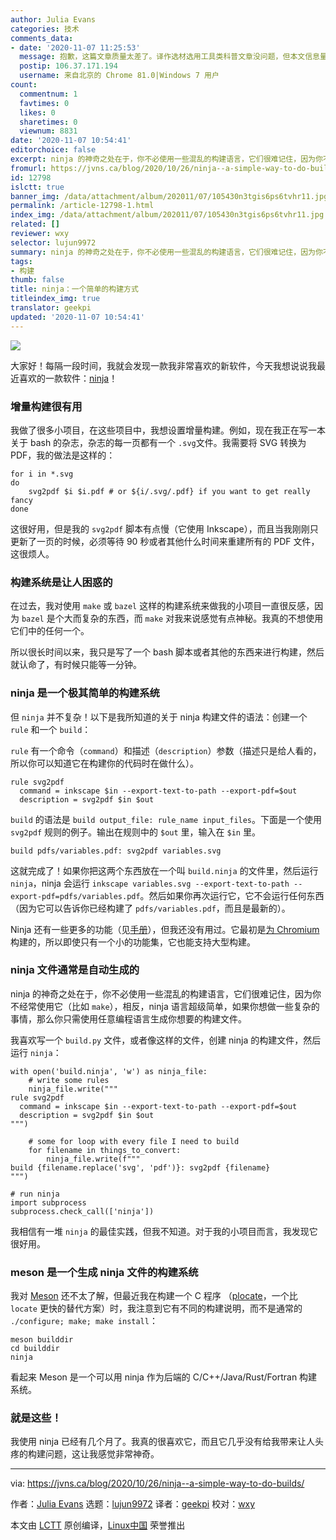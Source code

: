 ```yaml
---
author: Julia Evans
categories: 技术
comments_data:
- date: '2020-11-07 11:25:53'
  message: 抱歉，这篇文章质量太差了。译作选材选用工具类科普文章没问题，但本文信息量太少了。
  postip: 106.37.171.194
  username: 来自北京的 Chrome 81.0|Windows 7 用户
count:
  commentnum: 1
  favtimes: 0
  likes: 0
  sharetimes: 0
  viewnum: 8831
date: '2020-11-07 10:54:41'
editorchoice: false
excerpt: ninja 的神奇之处在于，你不必使用一些混乱的构建语言，它们很难记住，因为你不经常使用它（比如 make）
fromurl: https://jvns.ca/blog/2020/10/26/ninja--a-simple-way-to-do-builds/
id: 12798
islctt: true
banner_img: /data/attachment/album/202011/07/105430n3tgis6ps6tvhr11.jpg
permalink: /article-12798-1.html
index_img: /data/attachment/album/202011/07/105430n3tgis6ps6tvhr11.jpg.thumb.jpg
related: []
reviewer: wxy
selector: lujun9972
summary: ninja 的神奇之处在于，你不必使用一些混乱的构建语言，它们很难记住，因为你不经常使用它（比如 make）
tags:
- 构建
thumb: false
title: ninja：一个简单的构建方式
titleindex_img: true
translator: geekpi
updated: '2020-11-07 10:54:41'
---
```


![](/data/attachment/album/202011/07/105430n3tgis6ps6tvhr11.jpg)


大家好！每隔一段时间，我就会发现一款我非常喜欢的新软件，今天我想说说我最近喜欢的一款软件：[ninja](https://ninja-build.org/)！


### 增量构建很有用


我做了很多小项目，在这些项目中，我想设置增量构建。例如，现在我正在写一本关于 bash 的杂志，杂志的每一页都有一个 `.svg`文件。我需要将 SVG 转换为 PDF，我的做法是这样的：



```
for i in *.svg
do
    svg2pdf $i $i.pdf # or ${i/.svg/.pdf} if you want to get really fancy
done

```

这很好用，但是我的 `svg2pdf` 脚本有点慢（它使用 Inkscape），而且当我刚刚只更新了一页的时候，必须等待 90 秒或者其他什么时间来重建所有的 PDF 文件，这很烦人。


### 构建系统是让人困惑的


在过去，我对使用 `make` 或 `bazel` 这样的构建系统来做我的小项目一直很反感，因为 `bazel` 是个大而复杂的东西，而 `make` 对我来说感觉有点神秘。我真的不想使用它们中的任何一个。


所以很长时间以来，我只是写了一个 bash 脚本或者其他的东西来进行构建，然后就认命了，有时候只能等一分钟。


### ninja 是一个极其简单的构建系统


但 `ninja` 并不复杂！以下是我所知道的关于 ninja 构建文件的语法：创建一个 `rule` 和一个 `build`：


`rule` 有一个命令（`command`）和描述（`description`）参数（描述只是给人看的，所以你可以知道它在构建你的代码时在做什么）。



```
rule svg2pdf
  command = inkscape $in --export-text-to-path --export-pdf=$out
  description = svg2pdf $in $out

```

`build` 的语法是 `build output_file: rule_name input_files`。下面是一个使用 `svg2pdf` 规则的例子。输出在规则中的 `$out` 里，输入在 `$in` 里。



```
build pdfs/variables.pdf: svg2pdf variables.svg

```

这就完成了！如果你把这两个东西放在一个叫 `build.ninja` 的文件里，然后运行 `ninja`，ninja 会运行 `inkscape variables.svg --export-text-to-path --export-pdf=pdfs/variables.pdf`。然后如果你再次运行它，它不会运行任何东西（因为它可以告诉你已经构建了 `pdfs/variables.pdf`，而且是最新的）。


Ninja 还有一些更多的功能（见[手册](https://ninja-build.org/manual.html)），但我还没有用过。它最初是[为 Chromium](http://neugierig.org/software/chromium/notes/2011/02/ninja.html) 构建的，所以即使只有一个小的功能集，它也能支持大型构建。


### ninja 文件通常是自动生成的


ninja 的神奇之处在于，你不必使用一些混乱的构建语言，它们很难记住，因为你不经常使用它（比如 `make`），相反，ninja 语言超级简单，如果你想做一些复杂的事情，那么你只需使用任意编程语言生成你想要的构建文件。


我喜欢写一个 `build.py` 文件，或者像这样的文件，创建 ninja 的构建文件，然后运行 `ninja`：



```
with open('build.ninja', 'w') as ninja_file:
    # write some rules
    ninja_file.write("""
rule svg2pdf
  command = inkscape $in --export-text-to-path --export-pdf=$out
  description = svg2pdf $in $out
""")

    # some for loop with every file I need to build
    for filename in things_to_convert:
        ninja_file.write(f"""
build {filename.replace('svg', 'pdf')}: svg2pdf {filename}
""")

# run ninja
import subprocess
subprocess.check_call(['ninja'])

```

我相信有一堆 `ninja` 的最佳实践，但我不知道。对于我的小项目而言，我发现它很好用。


### meson 是一个生成 ninja 文件的构建系统


我对 [Meson](https://mesonbuild.com/Tutorial.html) 还不太了解，但最近我在构建一个 C 程序 （[plocate](https://blog.sesse.net/blog/tech/2020-09-28-00-37_introducing_plocate)，一个比 `locate` 更快的替代方案）时，我注意到它有不同的构建说明，而不是通常的 `./configure; make; make install`：



```
meson builddir
cd builddir
ninja

```

看起来 Meson 是一个可以用 ninja 作为后端的 C/C++/Java/Rust/Fortran 构建系统。


### 就是这些！


我使用 ninja 已经有几个月了。我真的很喜欢它，而且它几乎没有给我带来让人头疼的构建问题，这让我感觉非常神奇。




---


via: <https://jvns.ca/blog/2020/10/26/ninja--a-simple-way-to-do-builds/>


作者：[Julia Evans](https://jvns.ca/) 选题：[lujun9972](https://github.com/lujun9972) 译者：[geekpi](https://github.com/geekpi) 校对：[wxy](https://github.com/wxy)


本文由 [LCTT](https://github.com/LCTT/TranslateProject) 原创编译，[Linux中国](https://linux.cn/) 荣誉推出